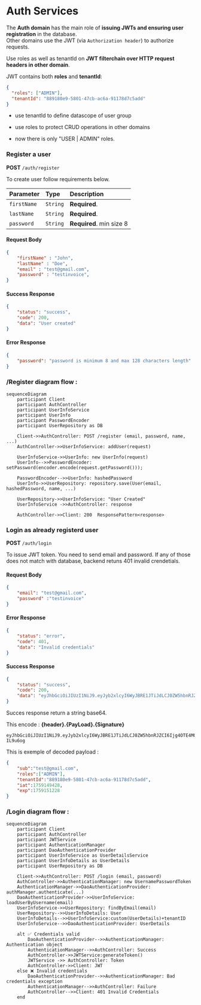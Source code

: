# Auth Services

The **Auth domain** has the main role of **issuing JWTs and ensuring user registration** in the database.  
Other domains use the JWT (via `Authorization header`) to authorize requests.

Use roles as well as tenantId on **JWT filterchain over HTTP request headers in other domain**.

JWT contains both **roles** and **tenantId**:

```json
{
  "roles": ["ADMIN"],
  "tenantId": "889180e9-5801-47cb-ac6a-91178d7c5add"
}
```
- use tenantId to define datascope of user group

- use roles to protect CRUD operations in other domains

-  now there is only "USER | ADMIN" roles.


### Register a user


**POST** `/auth/register`

To create user follow requirements below.

| Parameter      | Type     | Description                               |
| :------------- | :------- | :---------------------------------------- |
| `firstName`    | `String` | **Required**.                             |
| `lastName`    | `String` | **Required**.                              |
| `password`     | `String` | **Required**.  min size 8                 |


#### Request Body
```json
{
    "firstName" : "John",
    "lastName" : "Doe",
    "email" : "test@gmail.com", 
    "password" : "testinvoice",
}
```

#### Success Response
```json
{
    "status": "success",
    "code": 200,
    "data": "User created"
}
```

#### Error Response
```json
{
    "password": "password is minimum 8 and max 128 characters length"
}
```

### /Register diagram flow : 

```mermaid
sequenceDiagram
    participant Client
    participant AuthController
    participant UserInfoService
    participant UserInfo
    participant PasswordEncoder
    participant UserRepository as DB

    Client->>AuthController: POST /register (email, password, name, ...)
    AuthController->>UserInfoService: addUser(request)

    UserInfoService->>UserInfo: new UserInfo(request)
    UserInfo-->>PasswordEncoder: setPassword(encoder.encode(request.getPassword()));

    PasswordEncoder-->>UserInfo: hashedPassword
    UserInfo->>UserRepository: repository.save(User(email, hashedPassword, name, ...)

    UserRepository->>UserInfoService: "User Created"
    UserInfoService ->>AuthController: response

    AuthController->>Client: 200  ResponsePattern<response>
```

### Login as already registerd user

**POST** `/auth/login`

To issue JWT token. You need to send email and password.
If any of those does not match with database, backend retuns 401 invalid crendetials.


#### Request Body
```json
{
    "email": "test@gmail.com",
    "password" :"testinvoice" 
}         
```
#### Error Response
```json
{
    "status": "error",
    "code": 401,
    "data": "Invalid credentials"
}
```
#### Success Response

```json
{
    "status": "success",
    "code": 200,
    "data": "eyJhbGciOiJIUzI1NiJ9.eyJyb2xlcyI6WyJBRE1JTiJdLCJ0ZW5hbnRJZCI6Ijg4OTE4MGU5LTU4MDEtNDdjYi1hYzZhLTkxMTc4ZDdjNWFkZCIsInN1YiI6InRlc3RAZ21haWwuY29tIiwiaWF0IjoxNzU5NTA4MjUzLCJleHAiOjE3NTk1MTAwNTN9.B5u5qtK0z37wfYDJ_-9PdGk4x27aIY3twn7-a0vgxBo"
}
```

Succes response return a string base64.

This encode : **{header}.{PayLoad}.{Signature}**

```text
eyJhbGciOiJIUzI1NiJ9.eyJyb2xlcyI6WyJBRE1JTiJdLCJ0ZW5hbnRJZCI6Ijg4OTE4MGU5LTU4MDEtNDdjYi1hYzZhLTkxMTc4ZDdjNWFkZCIsInN1YiI6InRlc3RAZ21haWwuY29tIiwiaWF0IjoxNzU5MTQ5NDI4LCJleHAiOjE3NTkxNTEyMjh9.BFVCipkwRHXyhgS1T3pkJEc5vSp74KRej68-IL9u6og
```

This is exemple of decoded payload :

```json
{
    "sub":"test@gmail.com",
    "roles":["ADMIN"],
    "tenantId":"889180e9-5801-47cb-ac6a-91178d7c5add",
    "iat":1759149428,
    "exp":1759151228
}
```

### /Login diagram flow :

```mermaid
sequenceDiagram
    participant Client
    participant AuthController
    participant JWTService
    participant AuthenticationManager
    participant DaoAuthenticationProvider
    participant UserInfoService as UserDetailsService
    participant UserInfoDetails as UserDetails
    participant UserRepository as DB

    Client->>AuthController: POST /login (email, password)
    AuthController->>AuthenticationManager: new UsernamePasswordToken
    AuthenticationManager->>DaoAuthenticationProvider: authManager.authenticate(...)
    DaoAuthenticationProvider->>UserInfoService: loadUserByUsername(email)
    UserInfoService->>UserRepository: findByEmail(email)
    UserRepository-->>UserInfoDetails: User
    UserInfoDetails-->>UserInfoService:custom(UserDetails)+tenantID
    UserInfoService-->>DaoAuthenticationProvider: UserDetails

    alt ✅ Credentials valid
        DaoAuthenticationProvider-->>AuthenticationManager: Authentication object
        AuthenticationManager-->>AuthController: Success
        AuthController->>JWTService:generateToken()
        JWTService ->> AuthController: Token
        AuthController->>Client: JWT
    else ❌ Invalid credentials
        DaoAuthenticationProvider-->>AuthenticationManager: Bad credentials exception
        AuthenticationManager-->>AuthController: Failure
        AuthController-->>Client: 401 Invalid Credentials
    end
```
